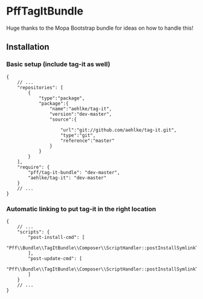 # PffTagItBundle

Huge thanks to the Mopa Bootstrap bundle for ideas on how to handle this!

## Installation

### Basic setup (include tag-it as well)

    {
        // ...
        "repositories": [
            {
                "type":"package",
                "package":{
                    "name":"aehlke/tag-it",
                    "version":"dev-master",
                    "source":{

                        "url":"git://github.com/aehlke/tag-it.git",
                        "type":"git",
                        "reference":"master"
                    }
                }
            }
        ],
        "require": {
            "pff/tag-it-bundle": "dev-master",
            "aehlke/tag-it": "dev-master"
        }
        // ...
    }

### Automatic linking to put tag-it in the right location

    {
        // ...
        "scripts": {
            "post-install-cmd": [
                "Pff\\Bundle\\TagItBundle\\Composer\\ScriptHandler::postInstallSymlinkTagIt"
            ],
            "post-update-cmd": [
                "Pff\\Bundle\\TagItBundle\\Composer\\ScriptHandler::postInstallSymlinkTagIt"
            ]
        }
        // ...
    }